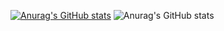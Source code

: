 [![Anurag's GitHub stats](https://github-readme-stats.vercel.app/api?username=freshdev2015)](https://github.com/freshdev2015/github-readme-stats)
![Anurag's GitHub stats](https://github-readme-stats.vercel.app/api?username=freshdev2015&count_private=true)
